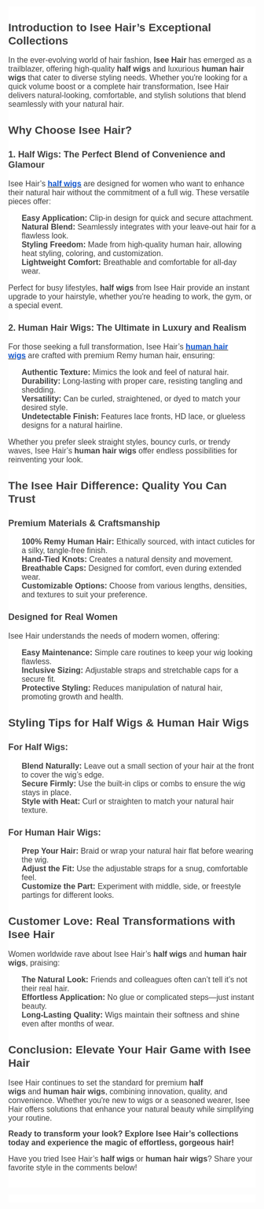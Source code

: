 <div aria-labelledby="docs-ml-promotion-aria-label" style="font-family: Arial, Helvetica, sans-serif;">
    <div aria-labelledby="docs-ml-promotion-aria-label" style="font-family: Arial, Helvetica, sans-serif;">
        <div aria-labelledby="docs-ml-promotion-aria-label" style="font-family: Arial, Helvetica, sans-serif;">
            <div aria-labelledby="docs-ml-promotion-aria-label" style="font-family: Arial, Helvetica, sans-serif;">
                <div style="color: rgba(0, 0, 0, 0.87);font-size: 16px;"><br></div>
            </div>
            <div>
                <div>
                    <div>
                        <div style="color: rgb(255, 255, 255);background-color: rgb(255, 255, 255);">
                            <p style="text-align: left;color: rgb(0, 0, 0);font-size: 11pt;font-family: Arial;"><span style="border: 0px solid rgb(0, 0, 0);"><img alt="" src="https://lh7-rt.googleusercontent.com/docsz/AD_4nXfDQ7yftIr1QO9Ex5MGm1R1_mDZN1DdrM0A6rnvXtuLiITVCKtD-OAdNOadSmHizCjOZ-efwJ1E64m_5Co0dI7iQmz1jdKhTmaEKysvPlOIW4DS4xBAE_Nt0-CJj0kOuWk97GmGf4gTnuq-fBCL-pE=s320?key=F_InEufilLZAmhEQz3hQkKYr" title=""></span></p>
                            <h2 style="text-align: left;color: rgb(0, 0, 0);font-size: 16pt;font-family: Arial;"><strong><span style="color: rgb(64, 64, 64);font-size: 17pt;font-family: Arial;">Introduction to Isee Hair&rsquo;s Exceptional Collections</span></strong></h2>
                            <p style="text-align: left;color: rgb(0, 0, 0);font-size: 11pt;font-family: Arial;"><span style="color: rgb(64, 64, 64);font-size: 12pt;">In the ever-evolving world of hair fashion,&nbsp;</span><strong><span style="color: rgb(64, 64, 64);font-size: 12pt;">Isee Hair</span></strong><span style="color: rgb(64, 64, 64);font-size: 12pt;">&nbsp;has emerged as a trailblazer, offering high-quality&nbsp;</span><strong><span style="color: rgb(64, 64, 64);font-size: 12pt;">half wigs</span></strong><span style="color: rgb(64, 64, 64);font-size: 12pt;">&nbsp;and luxurious&nbsp;</span><strong><span style="color: rgb(64, 64, 64);font-size: 12pt;">human hair wigs</span></strong><span style="color: rgb(64, 64, 64);font-size: 12pt;font-family: Arial;">&nbsp;that cater to diverse styling needs. Whether you&apos;re looking for a quick volume boost or a complete hair transformation, Isee Hair delivers natural-looking, comfortable, and stylish solutions that blend seamlessly with your natural hair.</span></p>
                            <h2 style="text-align: left;color: rgb(0, 0, 0);font-size: 16pt;font-family: Arial;"><strong><span style="color: rgb(64, 64, 64);font-size: 17pt;font-family: Arial;">Why Choose Isee Hair?</span></strong></h2>
                            <h3 style="text-align: left;color: initial;font-size: 14pt;font-family: Arial;"><strong><span style="color: rgb(64, 64, 64);font-size: 13.5pt;font-family: Arial;">1. Half Wigs: The Perfect Blend of Convenience and Glamour</span></strong></h3>
                            <p style="text-align: left;color: rgb(0, 0, 0);font-size: 11pt;font-family: Arial;"><span style="color: rgb(64, 64, 64);font-size: 12pt;">Isee Hair&rsquo;s&nbsp;</span><a href="https://www.iseehair.com/half-wig.html" target="_blank" rel="noopener noreferrer"><strong><u><span style="color: rgb(17, 85, 204);font-size: 12pt;">half wigs</span></u></strong></a><span style="color: rgb(64, 64, 64);font-size: 12pt;font-family: Arial;">&nbsp;are designed for women who want to enhance</span><span style="color: rgb(64, 64, 64);font-size: 12pt;font-family: Arial;"> their natural hair without the commitment of a full wig. These versatile pieces offer:</span></p>
                            <ul style='list-style-type: none;text-align: start;color: rgb(0, 0, 0);font-size: medium;font-family: "'>
                                <li style="text-align: left;color: rgb(0, 0, 0);font-size: 11pt;font-family: Arial;"><strong><span style="color: rgb(64, 64, 64);font-size: 12pt;">Easy Application:</span></strong><span style="color: rgb(64, 64, 64);font-size: 12pt;">&nbsp;Clip-in design for quick and secure attachment.</span></li>
                                <li style="text-align: left;color: rgb(0, 0, 0);font-size: 11pt;font-family: Arial;"><strong><span style="color: rgb(64, 64, 64);font-size: 12pt;">Natural Blend:</span></strong><span style="color: rgb(64, 64, 64);font-size: 12pt;">&nbsp;Seamlessly integrates with your leave-out hair for a flawless look.</span></li>
                                <li style="text-align: left;color: rgb(0, 0, 0);font-size: 11pt;font-family: Arial;"><strong><span style="color: rgb(64, 64, 64);font-size: 12pt;">Styling Freedom:</span></strong><span style="color: rgb(64, 64, 64);font-size: 12pt;">&nbsp;Made from high-quality human hair, allowing heat styling, coloring, and customization.</span></li>
                                <li style="text-align: left;color: rgb(0, 0, 0);font-size: 11pt;font-family: Arial;"><strong><span style="color: rgb(64, 64, 64);font-size: 12pt;">Lightweight Comfort:</span></strong><span style="color: rgb(64, 64, 64);font-size: 12pt;">&nbsp;Breathable and comfortable for all-day wear.</span></li>
                            </ul>
                            <p style="text-align: left;color: rgb(0, 0, 0);font-size: 11pt;font-family: Arial;"><span style="color: rgb(64, 64, 64);font-size: 12pt;">Perfect for busy lifestyles,&nbsp;</span><strong><span style="color: rgb(64, 64, 64);font-size: 12pt;">half wigs</span></strong><span style="color: rgb(64, 64, 64);font-size: 12pt;font-family: Arial;">&nbsp;from Isee Hair provide an instant upgrade to your hairstyle, whether you&apos;re heading to work, the gym, or a special event.</span></p>
                            <h3 style="text-align: left;color: initial;font-size: 14pt;font-family: Arial;"><strong><span style="color: rgb(64, 64, 64);font-size: 13.5pt;font-family: Arial;">2. Human Hair Wigs: The Ultimate in Luxury and Realism</span></strong></h3>
                            <p style="text-align: left;color: rgb(0, 0, 0);font-size: 11pt;font-family: Arial;"><span style="color: rgb(64, 64, 64);font-size: 12pt;">For those seeking a full transformation, Isee Hair&rsquo;s&nbsp;</span><a href="https://www.iseehair.com/wigs.html" target="_blank" rel="noopener noreferrer"><strong><u><span style="color: rgb(17, 85, 204);font-size: 12pt;">human hair wigs</span></u></strong></a><span style="color: rgb(64, 64, 64);font-size: 12pt;font-family: Arial;">&nbsp;are crafted with premium Remy human hair, ensuring:</span></p>
                            <ul style='list-style-type: none;text-align: start;color: rgb(0, 0, 0);font-size: medium;font-family: "'>
                                <li style="text-align: left;color: rgb(0, 0, 0);font-size: 11pt;font-family: Arial;"><strong><span style="color: rgb(64, 64, 64);font-size: 12pt;">Authentic Texture:</span></strong><span style="color: rgb(64, 64, 64);font-size: 12pt;">&nbsp;Mimics the look and feel of natural hair.</span></li>
                                <li style="text-align: left;color: rgb(0, 0, 0);font-size: 11pt;font-family: Arial;"><strong><span style="color: rgb(64, 64, 64);font-size: 12pt;">Durability:</span></strong><span style="color: rgb(64, 64, 64);font-size: 12pt;">&nbsp;Long-lasting with proper care, resisting tangling and shedding.</span></li>
                                <li style="text-align: left;color: rgb(0, 0, 0);font-size: 11pt;font-family: Arial;"><strong><span style="color: rgb(64, 64, 64);font-size: 12pt;">Versatility:</span></strong><span style="color: rgb(64, 64, 64);font-size: 12pt;">&nbsp;Can be curled, straightened, or dyed to match your desired style.</span></li>
                                <li style="text-align: left;color: rgb(0, 0, 0);font-size: 11pt;font-family: Arial;"><strong><span style="color: rgb(64, 64, 64);font-size: 12pt;">Undetectable Finish:</span></strong><span style="color: rgb(64, 64, 64);font-size: 12pt;">&nbsp;Features lace fronts, HD lace, or glueless designs for a natural hairline.</span></li>
                            </ul>
                            <p style="text-align: left;color: rgb(0, 0, 0);font-size: 11pt;font-family: Arial;"><span style="color: rgb(64, 64, 64);font-size: 12pt;">Whether you prefer sleek straight styles, bouncy curls, or trendy waves, Isee Hair&rsquo;s&nbsp;</span><strong><span style="color: rgb(64, 64, 64);font-size: 12pt;">human hair wigs</span></strong><span style="color: rgb(64, 64, 64);font-size: 12pt;font-family: Arial;">&nbsp;offer endless possibilities for reinventing your look.</span></p>
                            <h2 style="text-align: left;color: rgb(0, 0, 0);font-size: 16pt;font-family: Arial;"><strong><span style="color: rgb(64, 64, 64);font-size: 17pt;font-family: Arial;">The Isee Hair Difference: Quality You Can Trust</span></strong></h2>
                            <h3 style="text-align: left;color: initial;font-size: 14pt;font-family: Arial;"><strong><span style="color: rgb(64, 64, 64);font-size: 13.5pt;font-family: Arial;">Premium Materials &amp; Craftsmanship</span></strong></h3>
                            <ul style='list-style-type: none;text-align: start;color: rgb(0, 0, 0);font-size: medium;font-family: "'>
                                <li style="text-align: left;color: rgb(0, 0, 0);font-size: 11pt;font-family: Arial;"><strong><span style="color: rgb(64, 64, 64);font-size: 12pt;">100% Remy Human Hair:</span></strong><span style="color: rgb(64, 64, 64);font-size: 12pt;">&nbsp;Ethically sourced, with intact cuticles for a silky, tangle-free finish.</span></li>
                                <li style="text-align: left;color: rgb(0, 0, 0);font-size: 11pt;font-family: Arial;"><strong><span style="color: rgb(64, 64, 64);font-size: 12pt;">Hand-Tied Knots:</span></strong><span style="color: rgb(64, 64, 64);font-size: 12pt;">&nbsp;Creates a natural density and movement.</span></li>
                                <li style="text-align: left;color: rgb(0, 0, 0);font-size: 11pt;font-family: Arial;"><strong><span style="color: rgb(64, 64, 64);font-size: 12pt;">Breathable Caps:</span></strong><span style="color: rgb(64, 64, 64);font-size: 12pt;">&nbsp;Designed for comfort, even during extended wear.</span></li>
                                <li style="text-align: left;color: rgb(0, 0, 0);font-size: 11pt;font-family: Arial;"><strong><span style="color: rgb(64, 64, 64);font-size: 12pt;">Customizable Options:</span></strong><span style="color: rgb(64, 64, 64);font-size: 12pt;">&nbsp;Choose from various lengths, densities, and textures to suit your preference.</span></li>
                            </ul>
                            <h3 style="text-align: left;color: initial;font-size: 14pt;font-family: Arial;"><strong><span style="color: rgb(64, 64, 64);font-size: 13.5pt;font-family: Arial;">Designed for Real Women</span></strong></h3>
                            <p style="text-align: left;color: rgb(0, 0, 0);font-size: 11pt;font-family: Arial;"><span style="color: rgb(64, 64, 64);font-size: 12pt;font-family: Arial;">Isee Hair understands the needs of modern women, offering:</span></p>
                            <ul style='list-style-type: none;text-align: start;color: rgb(0, 0, 0);font-size: medium;font-family: "'>
                                <li style="text-align: left;color: rgb(0, 0, 0);font-size: 11pt;font-family: Arial;"><strong><span style="color: rgb(64, 64, 64);font-size: 12pt;">Easy Maintenance:</span></strong><span style="color: rgb(64, 64, 64);font-size: 12pt;">&nbsp;Simple care routines to keep your wig looking flawless.</span></li>
                                <li style="text-align: left;color: rgb(0, 0, 0);font-size: 11pt;font-family: Arial;"><strong><span style="color: rgb(64, 64, 64);font-size: 12pt;">Inclusive Sizing:</span></strong><span style="color: rgb(64, 64, 64);font-size: 12pt;">&nbsp;Adjustable straps and stretchable caps for a secure fit.</span></li>
                                <li style="text-align: left;color: rgb(0, 0, 0);font-size: 11pt;font-family: Arial;"><strong><span style="color: rgb(64, 64, 64);font-size: 12pt;">Protective Styling:</span></strong><span style="color: rgb(64, 64, 64);font-size: 12pt;">&nbsp;Reduces manipulation of natural hair, promoting growth and health.</span></li>
                            </ul>
                            <h2 style="text-align: left;color: rgb(0, 0, 0);font-size: 16pt;font-family: Arial;"><strong><span style="color: rgb(64, 64, 64);font-size: 17pt;font-family: Arial;">Styling Tips for Half Wigs &amp; Human Hair Wigs</span></strong></h2>
                            <h3 style="text-align: left;color: initial;font-size: 14pt;font-family: Arial;"><strong><span style="color: rgb(64, 64, 64);font-size: 13.5pt;font-family: Arial;">For Half Wigs:</span></strong></h3>
                            <ol start="1" style='list-style-type: none;text-align: start;color: rgb(0, 0, 0);font-size: medium;font-family: "'>
                                <li style="text-align: left;color: rgb(0, 0, 0);font-size: 11pt;font-family: Arial;"><strong><span style="color: rgb(64, 64, 64);font-size: 12pt;">Blend Naturally:</span></strong><span style="color: rgb(64, 64, 64);font-size: 12pt;">&nbsp;Leave out a small section of your hair at the front to cover the wig&rsquo;s edge.</span></li>
                                <li style="text-align: left;color: rgb(0, 0, 0);font-size: 11pt;font-family: Arial;"><strong><span style="color: rgb(64, 64, 64);font-size: 12pt;">Secure Firmly:</span></strong><span style="color: rgb(64, 64, 64);font-size: 12pt;">&nbsp;Use the built-in clips or combs to ensure the wig stays in place.</span></li>
                                <li style="text-align: left;color: rgb(0, 0, 0);font-size: 11pt;font-family: Arial;"><strong><span style="color: rgb(64, 64, 64);font-size: 12pt;">Style with Heat:</span></strong><span style="color: rgb(64, 64, 64);font-size: 12pt;">&nbsp;Curl or straighten to match your natural hair texture.</span></li>
                            </ol>
                            <h3 style="text-align: left;color: initial;font-size: 14pt;font-family: Arial;"><strong><span style="color: rgb(64, 64, 64);font-size: 13.5pt;font-family: Arial;">For Human Hair Wigs:</span></strong></h3>
                            <ol start="1" style='list-style-type: none;text-align: start;color: rgb(0, 0, 0);font-size: medium;font-family: "'>
                                <li style="text-align: left;color: rgb(0, 0, 0);font-size: 11pt;font-family: Arial;"><strong><span style="color: rgb(64, 64, 64);font-size: 12pt;">Prep Your Hair:</span></strong><span style="color: rgb(64, 64, 64);font-size: 12pt;">&nbsp;Braid or wrap your natural hair flat before wearing the wig.</span></li>
                                <li style="text-align: left;color: rgb(0, 0, 0);font-size: 11pt;font-family: Arial;"><strong><span style="color: rgb(64, 64, 64);font-size: 12pt;">Adjust the Fit:</span></strong><span style="color: rgb(64, 64, 64);font-size: 12pt;">&nbsp;Use the adjustable straps for a snug, comfortable feel.</span></li>
                                <li style="text-align: left;color: rgb(0, 0, 0);font-size: 11pt;font-family: Arial;"><strong><span style="color: rgb(64, 64, 64);font-size: 12pt;">Customize the Part:</span></strong><span style="color: rgb(64, 64, 64);font-size: 12pt;">&nbsp;Experiment with middle, side, or freestyle partings for different looks.</span></li>
                            </ol>
                            <h2 style="text-align: left;color: rgb(0, 0, 0);font-size: 16pt;font-family: Arial;"><strong><span style="color: rgb(64, 64, 64);font-size: 17pt;font-family: Arial;">Customer Love: Real Transformations with Isee Hair</span></strong></h2>
                            <p style="text-align: left;color: rgb(0, 0, 0);font-size: 11pt;font-family: Arial;"><span style="color: rgb(64, 64, 64);font-size: 12pt;">Women worldwide rave about Isee Hair&rsquo;s&nbsp;</span><strong><span style="color: rgb(64, 64, 64);font-size: 12pt;">half wigs</span></strong><span style="color: rgb(64, 64, 64);font-size: 12pt;">&nbsp;and&nbsp;</span><strong><span style="color: rgb(64, 64, 64);font-size: 12pt;">human hair wigs</span></strong><span style="color: rgb(64, 64, 64);font-size: 12pt;font-family: Arial;">, praising:</span></p>
                            <ul style='list-style-type: none;text-align: start;color: rgb(0, 0, 0);font-size: medium;font-family: "'>
                                <li style="text-align: left;color: rgb(0, 0, 0);font-size: 11pt;font-family: Arial;"><strong><span style="color: rgb(64, 64, 64);font-size: 12pt;">The Natural Look:</span></strong><span style="color: rgb(64, 64, 64);font-size: 12pt;">&nbsp;Friends and colleagues often can&rsquo;t tell it&rsquo;s not their real hair.</span></li>
                                <li style="text-align: left;color: rgb(0, 0, 0);font-size: 11pt;font-family: Arial;"><strong><span style="color: rgb(64, 64, 64);font-size: 12pt;">Effortless Application:</span></strong><span style="color: rgb(64, 64, 64);font-size: 12pt;">&nbsp;No glue or complicated steps&mdash;just instant beauty.</span></li>
                                <li style="text-align: left;color: rgb(0, 0, 0);font-size: 11pt;font-family: Arial;"><strong><span style="color: rgb(64, 64, 64);font-size: 12pt;">Long-Lasting Quality:</span></strong><span style="color: rgb(64, 64, 64);font-size: 12pt;">&nbsp;Wigs maintain their softness and shine even after months of wear.</span></li>
                            </ul>
                            <h2 style="text-align: left;color: rgb(0, 0, 0);font-size: 16pt;font-family: Arial;"><strong><span style="color: rgb(64, 64, 64);font-size: 17pt;font-family: Arial;">Conclusion: Elevate Your Hair Game with Isee Hair</span></strong></h2>
                            <p style="text-align: left;color: rgb(0, 0, 0);font-size: 11pt;font-family: Arial;"><span style="color: rgb(64, 64, 64);font-size: 12pt;">Isee Hair continues to set the standard for premium&nbsp;</span><strong><span style="color: rgb(64, 64, 64);font-size: 12pt;">half wigs</span></strong><span style="color: rgb(64, 64, 64);font-size: 12pt;">&nbsp;and&nbsp;</span><strong><span style="color: rgb(64, 64, 64);font-size: 12pt;">human hair wigs</span></strong><span style="color: rgb(64, 64, 64);font-size: 12pt;font-family: Arial;">, combining innovation, quality, and convenience. Whether you&apos;re new to wigs or a seasoned wearer, Isee Hair offers solutions that enhance your natural beauty while simplifying your routine.</span></p>
                            <p style="text-align: left;color: rgb(0, 0, 0);font-size: 11pt;font-family: Arial;"><strong><span style="color: rgb(64, 64, 64);font-size: 12pt;font-family: Arial;">Ready to transform your look? Explore Isee Hair&rsquo;s collections today and experience the magic of effortless, gorgeous hair!</span></strong></p>
                            <p style="text-align: left;color: rgb(0, 0, 0);font-size: 11pt;font-family: Arial;"><span style="color: rgb(64, 64, 64);font-size: 12pt;">Have you tried Isee Hair&rsquo;s&nbsp;</span><strong><span style="color: rgb(64, 64, 64);font-size: 12pt;">half wigs</span></strong><span style="color: rgb(64, 64, 64);font-size: 12pt;">&nbsp;or&nbsp;</span><strong><span style="color: rgb(64, 64, 64);font-size: 12pt;">human hair wigs</span></strong><span style="color: rgb(64, 64, 64);font-size: 12pt;font-family: Arial;">? Share your favorite style in the comments below!</span></p>
                            <p style="text-align: left;color: rgb(0, 0, 0);font-size: 11pt;font-family: Arial;"><br></p>
                        </div>
                    </div>
                </div>
            </div>
        </div>
        <div>
            <div>
                <div>
                    <div style="color: rgb(255, 255, 255);background-color: rgb(255, 255, 255);"><br></div>
                </div>
            </div>
        </div>
    </div>
</div>
